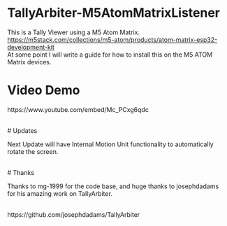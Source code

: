 # TallyArbiter-M5AtomMatrixListener
This is a Tally Viewer using a M5 Atom Matrix.
<br>
https://m5stack.com/collections/m5-atom/products/atom-matrix-esp32-development-kit
<br>
At some point I will write a guide for how to install this on the M5 ATOM Matrix devices.
<br>
# Video Demo
<p>https://www.youtube.com/embed/Mc_PCxg6qdc</p>
<br>
# Updates
<p>Next Update will have Internal Motion Unit functionality to automatically rotate the screen.</p>
<br>
# Thanks
<p>Thanks to mg-1999 for the code base, and huge thanks to josephdadams for his amazing work on TallyArbiter.</p>
<br>
https://github.com/josephdadams/TallyArbiter
